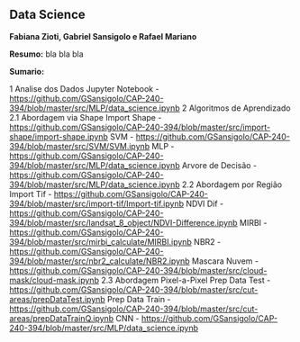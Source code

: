 
## Data Science

**Fabiana Zioti, Gabriel Sansigolo e Rafael Mariano**

**Resumo:** bla bla bla

**Sumario:**

1 Analise dos Dados
    Jupyter Notebook - https://github.com/GSansigolo/CAP-240-394/blob/master/src/MLP/data_science.ipynb
2 Algoritmos de Aprendizado
    2.1 Abordagem via Shape
        Import Shape - https://github.com/GSansigolo/CAP-240-394/blob/master/src/import-shape/import-shape.ipynb
        SVM - https://github.com/GSansigolo/CAP-240-394/blob/master/src/SVM/SVM.ipynb
        MLP - https://github.com/GSansigolo/CAP-240-394/blob/master/src/MLP/data_science.ipynb
        Arvore de Decisão - https://github.com/GSansigolo/CAP-240-394/blob/master/src/MLP/data_science.ipynb
    2.2 Abordagem por Região
        Import Tif - https://github.com/GSansigolo/CAP-240-394/blob/master/src/import-tif/Import-tif.ipynb
        NDVI Dif - https://github.com/GSansigolo/CAP-240-394/blob/master/src/landsat_8_object/NDVI-Difference.ipynb
        MIRBI - https://github.com/GSansigolo/CAP-240-394/blob/master/src/mirbi_calculate/MIRBI.ipynb
        NBR2 - https://github.com/GSansigolo/CAP-240-394/blob/master/src/nbr2_calculate/NBR2.ipynb
        Mascara Nuvem - https://github.com/GSansigolo/CAP-240-394/blob/master/src/cloud-mask/cloud-mask.ipynb
    2.3 Abordagem Pixel-a-Pixel 
        Prep Data Test - https://github.com/GSansigolo/CAP-240-394/blob/master/src/cut-areas/prepDataTest.ipynb
        Prep Data Train - https://github.com/GSansigolo/CAP-240-394/blob/master/src/cut-areas/prepDataTrainQ.ipynb
        CNN - https://github.com/GSansigolo/CAP-240-394/blob/master/src/MLP/data_science.ipynb

